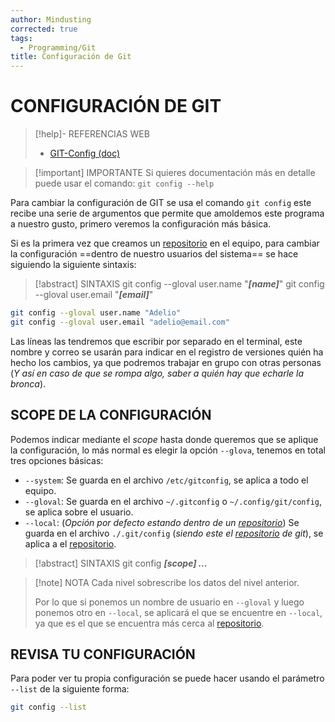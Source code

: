 ```yaml
---
author: Mindusting
corrected: true
tags:
  - Programming/Git
title: Configuración de Git
---
```


# CONFIGURACIÓN DE GIT

> [!help]- REFERENCIAS WEB
> - [GIT-Config (doc)](https://git-scm.com/docs/git-config)

> [!important] IMPORTANTE
> Si quieres documentación más en detalle puede usar el comando:
> `git config --help`

Para cambiar la configuración de GIT se usa el comando `git config` este recibe una serie de argumentos que permite que amoldemos este programa a nuestro gusto, primero veremos la configuración más básica.

Si es la primera vez que creamos un [repositorio](git_init.md) en el equipo, para cambiar la configuración ==dentro de nuestro usuarios del sistema== se hace siguiendo la siguiente sintaxis:

> [!abstract] SINTAXIS
> git config --gloval user.name "***\[name\]***"
> git config --gloval user.email "***\[email\]***"

```bash
git config --gloval user.name "Adelio"
git config --gloval user.email "adelio@email.com"
```

Las líneas las tendremos que escribir por separado en el terminal, este nombre y correo se usarán para indicar en el registro de versiones quién ha hecho los cambios, ya que podremos trabajar en grupo con otras personas (*Y así en caso de que se rompa algo, saber a quién hay que echarle la bronca*).

## SCOPE DE LA CONFIGURACIÓN

Podemos indicar mediante el *scope* hasta donde queremos que se aplique la configuración, lo más normal es elegir la opción `--glova`, tenemos en total tres opciones básicas:

- `--system`: Se guarda en el archivo `/etc/gitconfig`, se aplica a todo el equipo.
- `--gloval`: Se guarda en el archivo `~/.gitconfig` o `~/.config/git/config`, se aplica sobre el usuario.
- `--local`: (*Opción por defecto estando dentro de un [repositorio](git_init.md)*) Se guarda en el archivo `./.git/config` (*siendo este el [repositorio](git_init.md) de git*), se aplica a el [repositorio](git_init.md).

> [!abstract] SINTAXIS
> git config ***\[scope\] ...***

> [!note] NOTA
> Cada nivel sobrescribe los datos del nivel anterior.
> 
> Por lo que si ponemos un nombre de usuario en `--gloval` y luego ponemos otro en `--local`, se aplicará el que se encuentre en `--local`, ya que es el que se encuentra más cerca al [repositorio](git_init.md).

## REVISA TU CONFIGURACIÓN

Para poder ver tu propia configuración se puede hacer usando el parámetro `--list` de la siguiente forma:

```bash
git config --list
```
